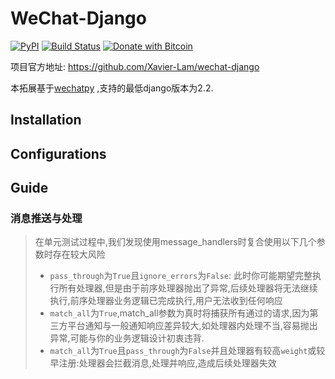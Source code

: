 # WeChat-Django

[![PyPI](https://img.shields.io/pypi/v/wechat-django.svg)](https://pypi.org/project/wechat-django)
[![Build Status](https://travis-ci.org/Xavier-Lam/wechat-django.svg?branch=master)](https://travis-ci.org/Xavier-Lam/wechat-django)
[![Donate with Bitcoin](https://en.cryptobadges.io/badge/micro/1BdJG31zinrMFWxRt2utGBU2jdpv8xSgju)](https://en.cryptobadges.io/donate/1BdJG31zinrMFWxRt2utGBU2jdpv8xSgju)

项目官方地址: https://github.com/Xavier-Lam/wechat-django

本拓展基于[wechatpy](https://github.com/jxtech/wechatpy) ,支持的最低django版本为2.2.

## Installation

## Configurations

## Guide
### 消息推送与处理
> 在单元测试过程中,我们发现使用message_handlers时复合使用以下几个参数时存在较大风险
> * `pass_through`为`True`且`ignore_errors`为`False`: 此时你可能期望完整执行所有处理器,但是由于前序处理器抛出了异常,后续处理器将无法继续执行,前序处理器业务逻辑已完成执行,用户无法收到任何响应
> * `match_all`为`True`,match_all参数为真时将捕获所有通过的请求,因为第三方平台通知与一般通知响应差异较大,如处理器内处理不当,容易抛出异常,可能与你的业务逻辑设计初衷违背.
> * `match_all`为`True`且`pass_through`为`False`并且处理器有较高`weight`或较早注册:处理器会拦截消息,处理并响应,造成后续处理器失效